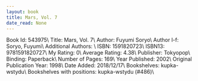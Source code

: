 ```yaml
---
layout: book
title: Mars, Vol. 7
date_read: None
---
```


Book Id: 543975\ 
Title: Mars, Vol. 7\ 
Author: Fuyumi Soryo\ 
Author l-f: Soryo, Fuyumi\ 
Additional Authors: \ 
ISBN: 1591820723\ 
ISBN13: 9781591820727\ 
My Rating: 0\ 
Average Rating: 4.38\ 
Publisher: Tokyopop\ 
Binding: Paperback\ 
Number of Pages: 169\ 
Year Published: 2002\ 
Original Publication Year: 1998\ 
Date Added: 2018/12/17\ 
Bookshelves: kupka-wstydu\ 
Bookshelves with positions: kupka-wstydu (#486)\ 

